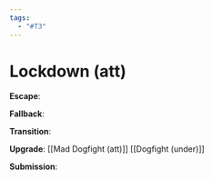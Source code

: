 ```yaml
---
tags:
  - "#T3"
---
```


# Lockdown (att)

**Escape**:

**Fallback**:

**Transition**:

**Upgrade**:
[[Mad Dogfight (att)]]
[[Dogfight (under)]]

**Submission**:
